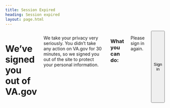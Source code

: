 ```yaml
---
title: Session Expired
heading: Session expired
layout: page.html
---
```


<div class="main home" role="main">
  <div class="section main-menu">
    <div class="row vads-u-padding-y--5">
      <div class="usa-content small-12 columns">
        <h1>We’ve signed you out of VA.gov</h1>
        <div class="usa-alert usa-alert-error">
          <div class="usa-alert-body">
            <div class="usa-alert-text">
              <p>We take your privacy very seriously. You didn’t take any action on VA.gov for 30 minutes, so we signed you out of the site to protect your personal information.</p>
            </div>
          </div>
        </div>
        <h3>What you can do:</h3>
        <p>Please sign in again.</p>
        <button class="signin-signup-modal-trigger" onClick="recordEvent({ event: 'login-cta-sign-in-again' });">Sign in</button>
      </div>
    </div>
  </div>
</div>
